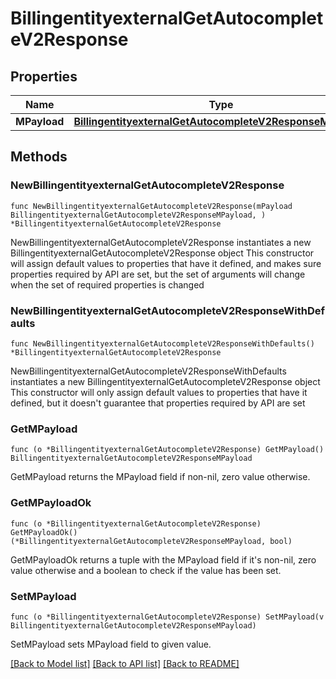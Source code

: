 # BillingentityexternalGetAutocompleteV2Response

## Properties

Name | Type | Description | Notes
------------ | ------------- | ------------- | -------------
**MPayload** | [**BillingentityexternalGetAutocompleteV2ResponseMPayload**](BillingentityexternalGetAutocompleteV2ResponseMPayload.md) |  | 

## Methods

### NewBillingentityexternalGetAutocompleteV2Response

`func NewBillingentityexternalGetAutocompleteV2Response(mPayload BillingentityexternalGetAutocompleteV2ResponseMPayload, ) *BillingentityexternalGetAutocompleteV2Response`

NewBillingentityexternalGetAutocompleteV2Response instantiates a new BillingentityexternalGetAutocompleteV2Response object
This constructor will assign default values to properties that have it defined,
and makes sure properties required by API are set, but the set of arguments
will change when the set of required properties is changed

### NewBillingentityexternalGetAutocompleteV2ResponseWithDefaults

`func NewBillingentityexternalGetAutocompleteV2ResponseWithDefaults() *BillingentityexternalGetAutocompleteV2Response`

NewBillingentityexternalGetAutocompleteV2ResponseWithDefaults instantiates a new BillingentityexternalGetAutocompleteV2Response object
This constructor will only assign default values to properties that have it defined,
but it doesn't guarantee that properties required by API are set

### GetMPayload

`func (o *BillingentityexternalGetAutocompleteV2Response) GetMPayload() BillingentityexternalGetAutocompleteV2ResponseMPayload`

GetMPayload returns the MPayload field if non-nil, zero value otherwise.

### GetMPayloadOk

`func (o *BillingentityexternalGetAutocompleteV2Response) GetMPayloadOk() (*BillingentityexternalGetAutocompleteV2ResponseMPayload, bool)`

GetMPayloadOk returns a tuple with the MPayload field if it's non-nil, zero value otherwise
and a boolean to check if the value has been set.

### SetMPayload

`func (o *BillingentityexternalGetAutocompleteV2Response) SetMPayload(v BillingentityexternalGetAutocompleteV2ResponseMPayload)`

SetMPayload sets MPayload field to given value.



[[Back to Model list]](../README.md#documentation-for-models) [[Back to API list]](../README.md#documentation-for-api-endpoints) [[Back to README]](../README.md)


